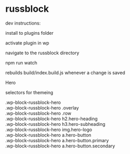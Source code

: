 # russblock

dev instructions:

install to plugins folder

activate plugin in wp

navigate to the russblock directory

npm run watch

rebuilds build/index.build.js whenever a change is saved



Hero

selectors for themeing

.wp-block-russblock-hero  
.wp-block-russblock-hero .overlay  
.wp-block-russblock-hero .row  
.wp-block-russblock-hero h2.hero-heading  
.wp-block-russblock-hero h3.hero-subheading  
.wp-block-russblock-hero img.hero-logo  
.wp-block-russblock-hero a.hero-button  
.wp-block-russblock-hero a.hero-button.primary  
.wp-block-russblock-hero a.hero-button.secondary  
